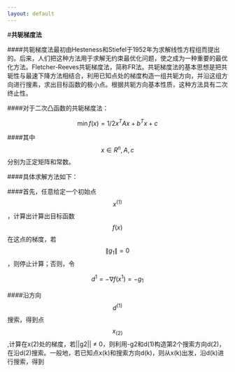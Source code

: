 ```yaml
---
layout: default
---
```

#**共轭梯度法**

####共轭梯度法最初由Hesteness和Stiefel于1952年为求解线性方程组而提出的。后来，人们把这种方法用于求解无约束最优化问题，使之成为一种重要的最优化方法。Fletcher-Reeves共轭梯度法，简称FR法。共轭梯度法的基本思想是把共轭性与最速下降方法相结合，利用已知点处的梯度构造一组共轭方向，并沿这组方向进行搜素，求出目标函数的极小点。根据共轭方向基本性质，这种方法具有二次终止性。

####对于二次凸函数的共轭梯度法：

$$\min f(x)=1/2x^{T}Ax+b^{T}x+c$$

####其中$$x\in R^{n}, A, c$$分别为正定矩阵和常数。

####具体求解方法如下：

####首先，任意给定一个初始点$$x^(1)$$，计算出计算出目标函数$$f(x)$$在这点的梯度，若$$\|g_{1}\|=0$$，则停止计算；否则，令

$$d^{1}=-\nabla f(x^{1})=-g_{1}$$

####沿方向$$d^{(1)}$$搜索，得到点$$x_{(2)}$$,计算在x(2)处的梯度，若||g2|| ≠ 0，则利用-g2和d(1)构造第2个搜索方向d(2)，在沿d(2)搜索。一般地，若已知点x(k)和搜索方向d(k)，则从x(k)出发，沿d(k)进行搜索，得到